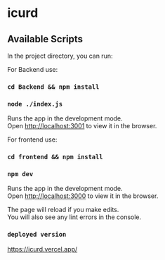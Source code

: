 # icurd

## Available Scripts


In the project directory, you can run:

For Backend use:

### `cd Backend && npm install`

### `node ./index.js`

Runs the app in the development mode.\
Open [http://localhost:3001](http://localhost:3001) to view it in the browser.


For frontend use:

### `cd frontend && npm install`

### `npm dev`

Runs the app in the development mode.\
Open [http://localhost:3000](http://localhost:3000) to view it in the browser.

The page will reload if you make edits.\
You will also see any lint errors in the console.

### ` deployed version  `
https://icurd.vercel.app/
